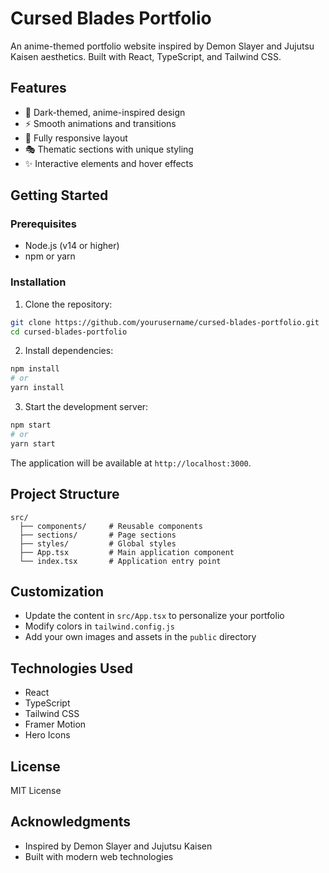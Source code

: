 # Cursed Blades Portfolio

An anime-themed portfolio website inspired by Demon Slayer and Jujutsu Kaisen aesthetics. Built with React, TypeScript, and Tailwind CSS.

## Features

- 🎨 Dark-themed, anime-inspired design
- ⚡ Smooth animations and transitions
- 📱 Fully responsive layout
- 🎭 Thematic sections with unique styling
- ✨ Interactive elements and hover effects

## Getting Started

### Prerequisites

- Node.js (v14 or higher)
- npm or yarn

### Installation

1. Clone the repository:
```bash
git clone https://github.com/yourusername/cursed-blades-portfolio.git
cd cursed-blades-portfolio
```

2. Install dependencies:
```bash
npm install
# or
yarn install
```

3. Start the development server:
```bash
npm start
# or
yarn start
```

The application will be available at `http://localhost:3000`.

## Project Structure

```
src/
  ├── components/     # Reusable components
  ├── sections/       # Page sections
  ├── styles/         # Global styles
  ├── App.tsx         # Main application component
  └── index.tsx       # Application entry point
```

## Customization

- Update the content in `src/App.tsx` to personalize your portfolio
- Modify colors in `tailwind.config.js`
- Add your own images and assets in the `public` directory

## Technologies Used

- React
- TypeScript
- Tailwind CSS
- Framer Motion
- Hero Icons

## License

MIT License

## Acknowledgments

- Inspired by Demon Slayer and Jujutsu Kaisen
- Built with modern web technologies